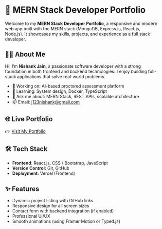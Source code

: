 # 🚀 MERN Stack Developer Portfolio

Welcome to my **MERN Stack Developer Portfolio**, a responsive and modern web app built with the MERN stack (MongoDB, Express.js, React.js, Node.js). It showcases my skills, projects, and experience as a full stack developer.

## 🧑‍💻 About Me

Hi! I’m **Nishank Jain**, a passionate software developer with a strong foundation in both frontend and backend technologies. I enjoy building full-stack applications that solve real-world problems.

- 🔭 Working on: AI-based proctored assessment platform
- 🌱 Learning: System design, Docker, TypeScript
- 💬 Ask me about: MERN Stack, REST APIs, scalable architecture
- 📫 Email: [j123nishank@gmail.com](mailto:j123nishank@gmail.com)

## 🌐 Live Portfolio

👉 [Visit My Portfolio](https://port-folio-tau-six.vercel.app/)

## 🛠️ Tech Stack

- **Frontend:** React.js, CSS / Bootstrap, JavaScript
- **Version Control:** Git, GitHub
- **Deployment:** Vercel (Frontend)

## ✨ Features

- Dynamic project listing with GitHub links
- Responsive design for all screen sizes
- Contact form with backend integration (if enabled)
- Professional UI/UX
- Smooth animations (using Framer Motion or Typed.js)


